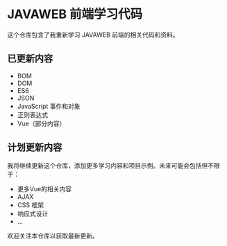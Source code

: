 # JAVAWEB 前端学习代码

这个仓库包含了我重新学习 JAVAWEB 前端的相关代码和资料。

## 已更新内容

- BOM
- DOM
- ES6
- JSON
- JavaScript 事件和对象
- 正则表达式
- Vue（部分内容）

## 计划更新内容

我将继续更新这个仓库，添加更多学习内容和项目示例。未来可能会包括但不限于：

- 更多Vue的相关内容
- AJAX
- CSS 框架
- 响应式设计
- ...

欢迎关注本仓库以获取最新更新。

